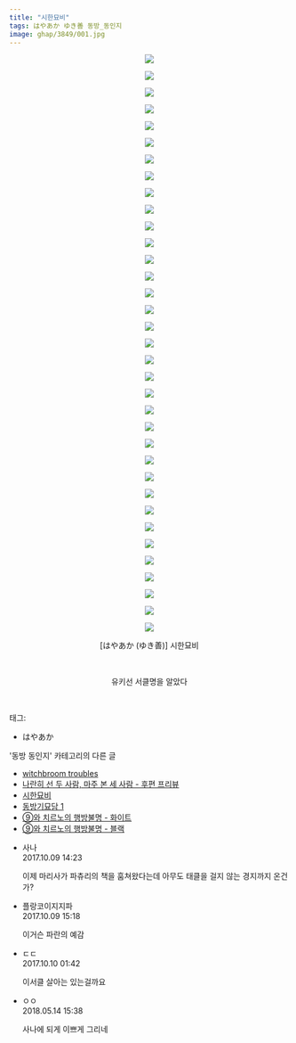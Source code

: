 ```yaml
---
title: "시한묘비"
tags: はやあか ゆき善 동방_동인지
image: ghap/3849/001.jpg
---
```

<div class="article">
<p style="text-align: center; clear: none; float: none;"><img src="{{ site.nasurl }}/ghap/3849/001.jpg"/></p>
<p style="text-align: center; clear: none; float: none;"><img src="{{ site.nasurl }}/ghap/3849/002.jpg"/></p>
<p style="text-align: center; clear: none; float: none;"><img src="{{ site.nasurl }}/ghap/3849/003.jpg"/></p>
<p style="text-align: center; clear: none; float: none;"><img src="{{ site.nasurl }}/ghap/3849/004.jpg"/></p>
<p style="text-align: center; clear: none; float: none;"><img src="{{ site.nasurl }}/ghap/3849/005.jpg"/></p>
<p style="text-align: center; clear: none; float: none;"><img src="{{ site.nasurl }}/ghap/3849/006.jpg"/></p>
<p style="text-align: center; clear: none; float: none;"><img src="{{ site.nasurl }}/ghap/3849/007.jpg"/></p>
<p style="text-align: center; clear: none; float: none;"><img src="{{ site.nasurl }}/ghap/3849/008.jpg"/></p>
<p style="text-align: center; clear: none; float: none;"><img src="{{ site.nasurl }}/ghap/3849/009.jpg"/></p>
<p style="text-align: center; clear: none; float: none;"><img src="{{ site.nasurl }}/ghap/3849/010.jpg"/></p>
<p style="text-align: center; clear: none; float: none;"><img src="{{ site.nasurl }}/ghap/3849/011.jpg"/></p>
<p style="text-align: center; clear: none; float: none;"><img src="{{ site.nasurl }}/ghap/3849/012.jpg"/></p>
<p style="text-align: center; clear: none; float: none;"><img src="{{ site.nasurl }}/ghap/3849/013.jpg"/></p>
<p style="text-align: center; clear: none; float: none;"><img src="{{ site.nasurl }}/ghap/3849/014.jpg"/></p>
<p style="text-align: center; clear: none; float: none;"><img src="{{ site.nasurl }}/ghap/3849/015.jpg"/></p>
<p style="text-align: center; clear: none; float: none;"><img src="{{ site.nasurl }}/ghap/3849/016.jpg"/></p>
<p style="text-align: center; clear: none; float: none;"><img src="{{ site.nasurl }}/ghap/3849/017.jpg"/></p>
<p style="text-align: center; clear: none; float: none;"><img src="{{ site.nasurl }}/ghap/3849/018.jpg"/></p>
<p style="text-align: center; clear: none; float: none;"><img src="{{ site.nasurl }}/ghap/3849/019.jpg"/></p>
<p style="text-align: center; clear: none; float: none;"><img src="{{ site.nasurl }}/ghap/3849/020.jpg"/></p>
<p style="text-align: center; clear: none; float: none;"><img src="{{ site.nasurl }}/ghap/3849/021.jpg"/></p>
<p style="text-align: center; clear: none; float: none;"><img src="{{ site.nasurl }}/ghap/3849/022.jpg"/></p>
<p style="text-align: center; clear: none; float: none;"><img src="{{ site.nasurl }}/ghap/3849/023.jpg"/></p>
<p style="text-align: center; clear: none; float: none;"><img src="{{ site.nasurl }}/ghap/3849/024.jpg"/></p>
<p style="text-align: center; clear: none; float: none;"><img src="{{ site.nasurl }}/ghap/3849/025.jpg"/></p>
<p style="text-align: center; clear: none; float: none;"><img src="{{ site.nasurl }}/ghap/3849/026.jpg"/></p>
<p style="text-align: center; clear: none; float: none;"><img src="{{ site.nasurl }}/ghap/3849/027.jpg"/></p>
<p style="text-align: center; clear: none; float: none;"><img src="{{ site.nasurl }}/ghap/3849/028.jpg"/></p>
<p style="text-align: center; clear: none; float: none;"><img src="{{ site.nasurl }}/ghap/3849/029.jpg"/></p>
<p style="text-align: center; clear: none; float: none;"><img src="{{ site.nasurl }}/ghap/3849/030.jpg"/></p>
<p style="text-align: center; clear: none; float: none;"><img src="{{ site.nasurl }}/ghap/3849/031.jpg"/></p>
<p style="text-align: center; clear: none; float: none;"><img src="{{ site.nasurl }}/ghap/3849/032.jpg"/></p>
<p style="text-align: center; clear: none; float: none;"><img src="{{ site.nasurl }}/ghap/3849/033.jpg"/></p>
<p style="text-align: center; clear: none; float: none;"><img src="{{ site.nasurl }}/ghap/3849/034.jpg"/></p>
<p style="text-align: center; clear: none; float: none;"><img src="{{ site.nasurl }}/ghap/3849/035.jpg"/></p>
<p style="text-align: center; clear: none; float: none;">[はやあか (ゆき善)] 시한묘비</p>
<p style="text-align: center; clear: none; float: none;"><br/></p>
<p style="text-align: center; clear: none; float: none;">유키선 서클명을 알았다</p>
<p><br/></p>
</div><div class="tagTrail">
<p>태그: </p>
<ul>
<li>はやあか</li>
</ul>
</div><div class="another">
<p>'동방 동인지' 카테고리의 다른 글</p>
<ul>
<li><a href="/2017-10-16-ghap_3853">witchbroom troubles</a></li>
<li><a href="/2017-10-16-ghap_3852">나란히 선 두 사람, 마주 본 세 사람 - 후편 프리뷰</a></li>
<li><a href="/2017-10-09-ghap_3849">시한묘비</a></li>
<li><a href="/2017-10-09-ghap_3848">동방기묘담 1</a></li>
<li><a href="/2017-10-06-ghap_3844">⑨와 치르노의 행방불명 - 화이트</a></li>
<li><a href="/2017-10-06-ghap_3843">⑨와 치르노의 행방불명 - 블랙</a></li>
</ul>
</div><div class="cb_module cb_fluid">
<div class="cb_wrt cb_profile">
<div class="comment">
<ul>
<li class="cb_thumb_off" id="comment15101118">
<div class="cb_comment_area">
<div class="cb_info_area">
<div class="cb_section">
<span class="cb_nick_name">사나</span>
</div>
<div class="cb_section">
<span class="cb_date">2017.10.09 14:23 </span>
</div>
</div>
<div class="cb_dsc_comment">
<p class="cb_dsc">
											이제 마리사가 파츄리의 책을 훔쳐왔다는데 아무도 태클을 걸지 않는 경지까지 온건가?
										</p>
</div>
</div></li>
<li class="cb_thumb_off" id="comment15101150">
<div class="cb_comment_area">
<div class="cb_info_area">
<div class="cb_section">
<span class="cb_nick_name">플랑코이지지파</span>
</div>
<div class="cb_section">
<span class="cb_date">2017.10.09 15:18 </span>
</div>
</div>
<div class="cb_dsc_comment">
<p class="cb_dsc">
											이거슨 파란의 예감
										</p>
</div>
</div></li>
<li class="cb_thumb_off" id="comment15101497">
<div class="cb_comment_area">
<div class="cb_info_area">
<div class="cb_section">
<span class="cb_nick_name">ㄷㄷ</span>
</div>
<div class="cb_section">
<span class="cb_date">2017.10.10 01:42 </span>
</div>
</div>
<div class="cb_dsc_comment">
<p class="cb_dsc">
											이서클 살아는 있는걸까요
										</p>
</div>
</div></li>
<li class="cb_thumb_off" id="comment15255503">
<div class="cb_comment_area">
<div class="cb_info_area">
<div class="cb_section">
<span class="cb_nick_name">ㅇㅇ</span>
</div>
<div class="cb_section">
<span class="cb_date">2018.05.14 15:38 </span>
</div>
</div>
<div class="cb_dsc_comment">
<p class="cb_dsc">
											사나에 되게 이쁘게 그리네
										</p>
</div>
</div></li>
</ul>
</div>
</div><!-- commentList close -->
</div>